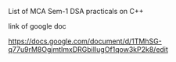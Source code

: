 List of MCA Sem-1 DSA practicals on C++

link of google doc

https://docs.google.com/document/d/1TMhSG-q77u9rM8OgjmtImxDRGbilIugOf1qow3kP2k8/edit